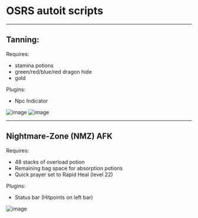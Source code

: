 # OSRS autoit scripts
---
## Tanning:

Requires:
- stamina potions
- green/red/blue/red dragon hide
- gold

Plugins: 
- Npc Indicator

![image](https://user-images.githubusercontent.com/8136106/199862536-0700935d-e85f-4c3c-bb54-89efba58d1aa.png)
![image](https://user-images.githubusercontent.com/8136106/199862490-0a514b4e-9e65-4998-9bac-09703f0df7fc.png)


---
## Nightmare-Zone (NMZ) AFK

Requires:
- 48 stacks of overload potion
- Remaining bag space for absorption potions
- Quick prayer set to Rapid Heal (level 22)

Plugins:
- Status bar (Hitpoints on left bar)

![image](https://user-images.githubusercontent.com/8136106/199864169-3d868822-7026-4000-ac4c-9a41f95cff51.png)

